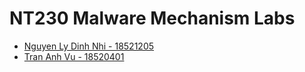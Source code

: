 # NT230 Malware Mechanism Labs

- [Nguyen Ly Dinh Nhi - 18521205](https://github.com/dinhnhi)
- [Tran Anh Vu - 18520401](https://github.com/anhvuk13)
